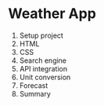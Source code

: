 # Weather App
1. Setup project
2. HTML
3. CSS
4. Search engine
5. API integration
6. Unit conversion
7. Forecast
8. Summary
